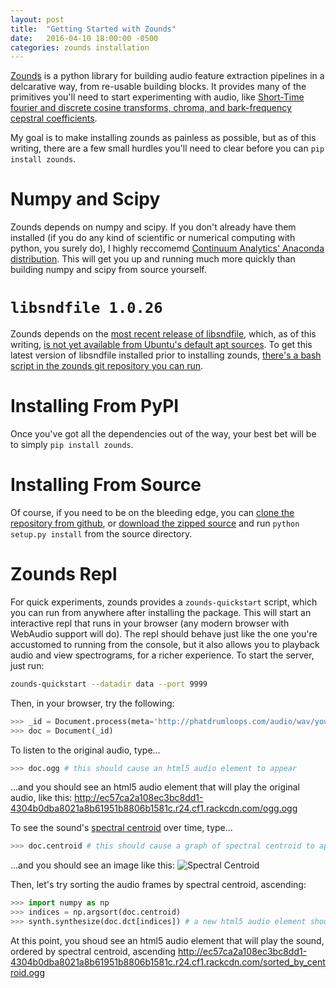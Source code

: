 ```yaml
---
layout: post
title:  "Getting Started with Zounds"
date:   2016-04-10 18:00:00 -0500
categories: zounds installation
---
```

[Zounds](https://github.com/JohnVinyard/zounds) is a python library for building audio feature extraction pipelines in a delcarative way, from re-usable building blocks.  It provides many of the primitives you'll need to start experimenting with audio, like [Short-Time fourier and discrete cosine transforms, chroma, and bark-frequency cepstral coefficients](https://github.com/JohnVinyard/zounds/blob/master/zounds/basic/audiograph.py#L28).

My goal is to make installing zounds as painless as possible, but as of this writing, there are a few small hurdles you'll need to clear before you can `pip install zounds`.

# Numpy and Scipy

Zounds depends on numpy and scipy.  If you don't already have them installed (if you do any kind of scientific or numerical computing with python, you surely do), I highly reccomemd [Continuum Analytics' Anaconda distribution](https://www.continuum.io/downloads).  This will get you up and running much more quickly than building numpy and scipy from source yourself.

# `libsndfile 1.0.26`

Zounds depends on the [most recent release of libsndfile](https://github.com/erikd/libsndfile/releases), which, as of this writing, [is not yet available from Ubuntu's default apt sources](https://launchpad.net/ubuntu/+source/libsndfile).  To get this latest version of libsndfile installed prior to installing zounds, [there's a bash script in the zounds git repository you can run](https://github.com/JohnVinyard/zounds/blob/master/setup.sh).  

# Installing From PyPI

Once you've got all the dependencies out of the way, your best bet will be to simply `pip install zounds`.  

# Installing From Source

Of course, if you need to be on the bleeding edge, you can [clone the repository from github](https://github.com/JohnVinyard/zounds), or [download the zipped source](https://github.com/JohnVinyard/zounds/archive/master.zip) and run `python setup.py install` from the source directory.

# Zounds Repl

For quick experiments, zounds provides a `zounds-quickstart` script, which you can run from anywhere after installing the package.  This will start an interactive repl that runs in your browser (any modern browser with WebAudio support will do).  The repl should behave just like the one you're accustomed to running from the console, but it also allows you to playback audio and view spectrograms, for a richer experience.  To start the server, just run:

```bash
zounds-quickstart --datadir data --port 9999
```

Then, in your browser, try the following:

```python
>>> _id = Document.process(meta='http://phatdrumloops.com/audio/wav/youregettn.wav')
>>> doc = Document(_id)
```

To listen to the original audio, type...

```python
>>> doc.ogg # this should cause an html5 audio element to appear
```

...and you should see an html5 audio element that will play the original audio, like this:
http://ec57ca2a108ec3bc8dd1-4304b0dba8021a8b61951b8806b1581c.r24.cf1.rackcdn.com/ogg.ogg

To see the sound's [spectral centroid](https://en.wikipedia.org/wiki/Spectral_centroid) over time, type...

```python
>>> doc.centroid # this should cause a graph of spectral centroid to appear
```

...and you should see an image like this:
![Spectral Centroid](http://ec57ca2a108ec3bc8dd1-4304b0dba8021a8b61951b8806b1581c.r24.cf1.rackcdn.com/centroid.png)

Then, let's try sorting the audio frames by spectral centroid, ascending:

```python
>>> import numpy as np
>>> indices = np.argsort(doc.centroid)
>>> synth.synthesize(doc.dct[indices]) # a new html5 audio element should appear.  listen to it!
```

At this point, you shoud see an html5 audio element that will play the sound, ordered by spectral centroid, ascending
http://ec57ca2a108ec3bc8dd1-4304b0dba8021a8b61951b8806b1581c.r24.cf1.rackcdn.com/sorted_by_centroid.ogg
